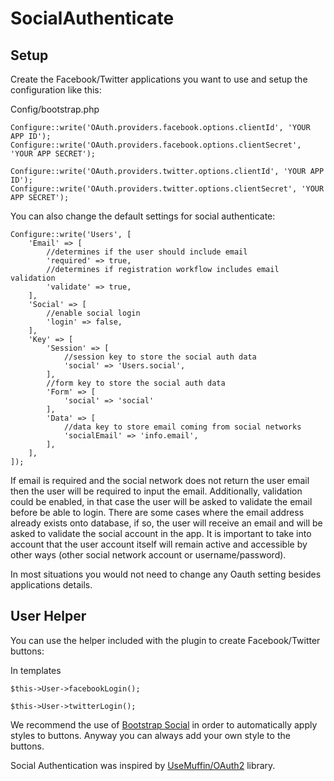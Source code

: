 SocialAuthenticate
=============

Setup
---------------------

Create the Facebook/Twitter applications you want to use and setup the configuration like this:

Config/bootstrap.php
```
Configure::write('OAuth.providers.facebook.options.clientId', 'YOUR APP ID');
Configure::write('OAuth.providers.facebook.options.clientSecret', 'YOUR APP SECRET');

Configure::write('OAuth.providers.twitter.options.clientId', 'YOUR APP ID');
Configure::write('OAuth.providers.twitter.options.clientSecret', 'YOUR APP SECRET');
```

You can also change the default settings for social authenticate:

```
Configure::write('Users', [
    'Email' => [
        //determines if the user should include email
        'required' => true,
        //determines if registration workflow includes email validation
        'validate' => true,
    ],
    'Social' => [
        //enable social login
        'login' => false,
    ],
    'Key' => [
        'Session' => [
            //session key to store the social auth data
            'social' => 'Users.social',
        ],
        //form key to store the social auth data
        'Form' => [
            'social' => 'social'
        ],
        'Data' => [
            //data key to store email coming from social networks
            'socialEmail' => 'info.email',
        ],
    ],
]);
```

If email is required and the social network does not return the user email then the user will be required to input the email. Additionally, validation could be enabled, in that case the user will be asked to validate the email before be able to login. There are some cases where the email address already exists onto database, if so, the user will receive an email and will be asked to validate the social account in the app. It is important to take into account that the user account itself will remain active and accessible by other ways (other social network account or username/password).

In most situations you would not need to change any Oauth setting besides applications details.

User Helper
---------------------

You can use the helper included with the plugin to create Facebook/Twitter buttons:

In templates
```
$this->User->facebookLogin();

$this->User->twitterLogin();
```

We recommend the use of [Bootstrap Social](http://lipis.github.io/bootstrap-social/) in order to automatically apply styles to buttons. Anyway you can always add your own style to the buttons.

Social Authentication was inspired by [UseMuffin/OAuth2](https://github.com/UseMuffin/OAuth2) library.

